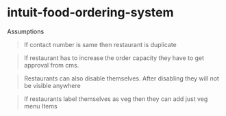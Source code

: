 # intuit-food-ordering-system

Assumptions
> If contact number is same then restaurant is duplicate

>If restaurant has to increase the order capacity they have to get approval from cms.

> Restaurants can also disable themselves. After disabling they will not be visible anywhere

> If restaurants label themselves as veg then they can add just veg menu Items